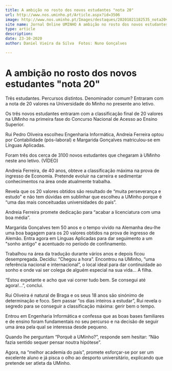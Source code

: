 ```yaml
---
title: A ambição no rosto dos novos estudantes "nota 20"
url: http://www.nos.uminho.pt/Article.aspx?id=3506
image: http://www.nos.uminho.pt/Images/destaques/20201021182535_nota20valoresYT.jpg
site name: Jornal Online UMINHO A ambição no rosto dos novos estudantes "nota 20"
type: article
description: 
date: 23-10-2020
author: Daniel Vieira da Silva  Fotos: Nuno Gonçalves

---
```

# A ambição no rosto dos novos estudantes "nota 20"


  

Três estudantes. Percursos distintos. Denominador comum? Entraram com a nota de 20 valores na Universidade do Minho no presente ano letivo.

Os três novos estudantes entraram com a classificação final de 20 valores na UMinho na primeira fase do Concurso Nacional de Acesso ao Ensino Superior.

Rui Pedro Oliveira escolheu Engenharia Informática, Andreia Ferreira optou por Contabilidade (pós-laboral) e Margarida Gonçalves matriculou-se em Línguas Aplicadas.

Foram três dos cerca de 3100 novos estudantes que chegaram à UMinho neste ano letivo. (VÍDEO)

Andreia Ferreira, de 40 anos, obteve a classificação máxima na prova de ingresso de Economia. Pretende evoluir na carreira e sedimentar conhecimentos na área onde atualmente trabalha.

Revela que os 20 valores obtidos são resultado de “muita perseverança e estudo” e não tem dúvidas em sublinhar que escolheu a UMinho porque é “uma das mais conceituadas universidades do país”.

Andreia Ferreira promete dedicação para “acabar a licenciatura com uma boa média”.
 

Margarida Gonçalves tem 50 anos e o tempo vivido na Alemanha deu-lhe uma boa bagagem para os 20 valores obtidos na prova de ingresso de Alemão. Entra agora em Línguas Aplicadas para dar seguimento a um "sonho antigo" e acentuado no período de confinamento.

Trabalhou na área da tradução durante vários anos e depois ficou desempregada. Decidiu: “Chegou a hora”. Encontrou na UMinho, “uma referência nacional e internacional”, o local ideal para dar continuidade ao sonho e onde vai ser colega de alguém especial na sua vida… A filha.

“Estou expetante e acho que vai correr tudo bem. Se consegui até agora!…”, conclui.

Rui Oliveira é natural de Braga e os seus 18 anos são sinónimo de determinação e foco. Sem passar “os dias inteiros a estudar”, Rui revela o segredo para se conseguir a classificação máxima: gerir bem o tempo.

Entrou em Engenharia Informática e confessa que as boas bases familiares e de ensino foram fundamentais no seu percurso e na decisão de seguir uma área pela qual se interessa desde pequeno.

Quando lhe perguntam “Porquê a UMinho?”, responde sem hesitar: “Não fazia sentido sequer pensar noutra hipótese”.

Agora, na “melhor academia do país”, promete esforçar-se por ser um excelente aluno e já pisca o olho ao desporto universitário, explicando que pretende ser atleta da UMinho.

